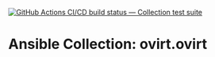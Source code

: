 [![GitHub Actions CI/CD build status — Collection test suite](https://github.com/coll-test/ovirt.ovirt/workflows/Collection%20test%20suite/badge.svg?branch=master)](https://github.com/coll-test/ovirt.ovirt/actions?query=workflow%3A%22Collection%20test%20suite%22)

Ansible Collection: ovirt.ovirt
=================================================